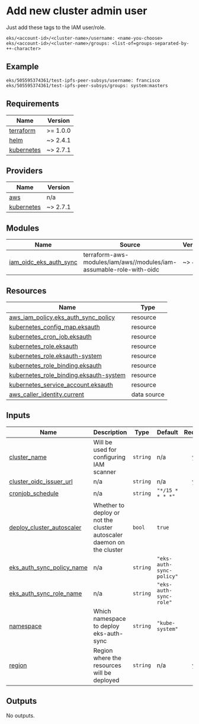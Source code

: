 # Add new cluster admin user

Just add these tags to the IAM user/role.

```
eks/<account-id>/<cluster-name>/username: <name-you-choose>
eks/<account-id>/<cluster-name>/groups: <list-of=groups-separated-by-++-character>
```

## Example

```
eks/505595374361/test-ipfs-peer-subsys/username: francisco
eks/505595374361/test-ipfs-peer-subsys/groups: system:masters
```

<!-- BEGIN_TF_DOCS -->
## Requirements

| Name | Version |
|------|---------|
| <a name="requirement_terraform"></a> [terraform](#requirement\_terraform) | >= 1.0.0 |
| <a name="requirement_helm"></a> [helm](#requirement\_helm) | ~> 2.4.1 |
| <a name="requirement_kubernetes"></a> [kubernetes](#requirement\_kubernetes) | ~> 2.7.1 |

## Providers

| Name | Version |
|------|---------|
| <a name="provider_aws"></a> [aws](#provider\_aws) | n/a |
| <a name="provider_kubernetes"></a> [kubernetes](#provider\_kubernetes) | ~> 2.7.1 |

## Modules

| Name | Source | Version |
|------|--------|---------|
| <a name="module_iam_oidc_eks_auth_sync"></a> [iam\_oidc\_eks\_auth\_sync](#module\_iam\_oidc\_eks\_auth\_sync) | terraform-aws-modules/iam/aws//modules/iam-assumable-role-with-oidc | ~> 4.0 |

## Resources

| Name | Type |
|------|------|
| [aws_iam_policy.eks_auth_sync_policy](https://registry.terraform.io/providers/hashicorp/aws/latest/docs/resources/iam_policy) | resource |
| [kubernetes_config_map.eksauth](https://registry.terraform.io/providers/hashicorp/kubernetes/latest/docs/resources/config_map) | resource |
| [kubernetes_cron_job.eksauth](https://registry.terraform.io/providers/hashicorp/kubernetes/latest/docs/resources/cron_job) | resource |
| [kubernetes_role.eksauth](https://registry.terraform.io/providers/hashicorp/kubernetes/latest/docs/resources/role) | resource |
| [kubernetes_role.eksauth-system](https://registry.terraform.io/providers/hashicorp/kubernetes/latest/docs/resources/role) | resource |
| [kubernetes_role_binding.eksauth](https://registry.terraform.io/providers/hashicorp/kubernetes/latest/docs/resources/role_binding) | resource |
| [kubernetes_role_binding.eksauth-system](https://registry.terraform.io/providers/hashicorp/kubernetes/latest/docs/resources/role_binding) | resource |
| [kubernetes_service_account.eksauth](https://registry.terraform.io/providers/hashicorp/kubernetes/latest/docs/resources/service_account) | resource |
| [aws_caller_identity.current](https://registry.terraform.io/providers/hashicorp/aws/latest/docs/data-sources/caller_identity) | data source |

## Inputs

| Name | Description | Type | Default | Required |
|------|-------------|------|---------|:--------:|
| <a name="input_cluster_name"></a> [cluster\_name](#input\_cluster\_name) | Will be used for configuring IAM scanner | `string` | n/a | yes |
| <a name="input_cluster_oidc_issuer_url"></a> [cluster\_oidc\_issuer\_url](#input\_cluster\_oidc\_issuer\_url) | n/a | `string` | n/a | yes |
| <a name="input_cronjob_schedule"></a> [cronjob\_schedule](#input\_cronjob\_schedule) | n/a | `string` | `"*/15 * * * *"` | no |
| <a name="input_deploy_cluster_autoscaler"></a> [deploy\_cluster\_autoscaler](#input\_deploy\_cluster\_autoscaler) | Whether to deploy or not the cluster autoscaler daemon on the cluster | `bool` | `true` | no |
| <a name="input_eks_auth_sync_policy_name"></a> [eks\_auth\_sync\_policy\_name](#input\_eks\_auth\_sync\_policy\_name) | n/a | `string` | `"eks-auth-sync-policy"` | no |
| <a name="input_eks_auth_sync_role_name"></a> [eks\_auth\_sync\_role\_name](#input\_eks\_auth\_sync\_role\_name) | n/a | `string` | `"eks-auth-sync-role"` | no |
| <a name="input_namespace"></a> [namespace](#input\_namespace) | Which namespace to deploy eks-auth-sync | `string` | `"kube-system"` | no |
| <a name="input_region"></a> [region](#input\_region) | Region where the resources will be deployed | `string` | n/a | yes |

## Outputs

No outputs.
<!-- END_TF_DOCS -->
